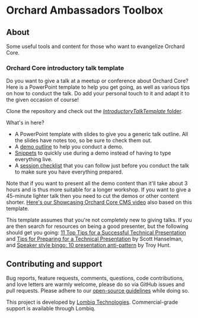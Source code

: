 # Orchard Ambassadors Toolbox



## About

Some useful tools and content for those who want to evangelize Orchard Core.


### Orchard Core introductory talk template

Do you want to give a talk at a meetup or conference about Orchard Core? Here is a PowerPoint template to help you get going, as well as various tips on how to conduct the talk. Do add your personal touch to it and adapt it to the given occasion of course!

Clone the repository and check out the [*IntroductoryTalkTemplate* folder](IntroductoryTalkTemplate).

What's in here?

- A PowerPoint template with slides to give you a generic talk outline. All the slides have notes too, so be sure to check them out.
- A [demo outline](IntroductoryTalkTemplate/DemoOutline.md) to help you conduct a demo.
- [Snippets](IntroductoryTalkTemplate/Snippets.txt) to quickly use during a demo instead of having to type everything live.
- A [session checklist](IntroductoryTalkTemplate/Checklist.md) that you can follow just before you conduct the talk to make sure you have everything prepared.

Note that if you want to present all the demo content than it'll take about 3 hours and is thus more suitable for a longer workshop. If you want to give a 45-minute lighter talk then you need to cut the demos or other content shorter. [Here's our Showcasing Orchard Core CMS video](https://www.youtube.com/watch?v=Gfy5SCACyL8) also based on this template.

This template assumes that you're not completely new to giving talks. If you are then search for resources on being a good presenter, but the following should get you going: [11 Top Tips for a Successful Technical Presentation](https://www.hanselman.com/blog/11TopTipsForASuccessfulTechnicalPresentation.aspx) and 
[Tips for Preparing for a Technical Presentation](https://www.hanselman.com/blog/TipsForPreparingForATechnicalPresentation.aspx) by Scott Hanselman, and [Speaker style bingo: 10 presentation anti-pattern](https://www.troyhunt.com/speaker-style-bingo-10-presentation/) by Troy Hunt.

## Contributing and support

Bug reports, feature requests, comments, questions, code contributions, and love letters are warmly welcome, please do so via GitHub issues and pull requests. Please adhere to our [open-source guidelines](https://lombiq.com/open-source-guidelines) while doing so.

This project is developed by [Lombiq Technologies](https://lombiq.com/). Commercial-grade support is available through Lombiq.
